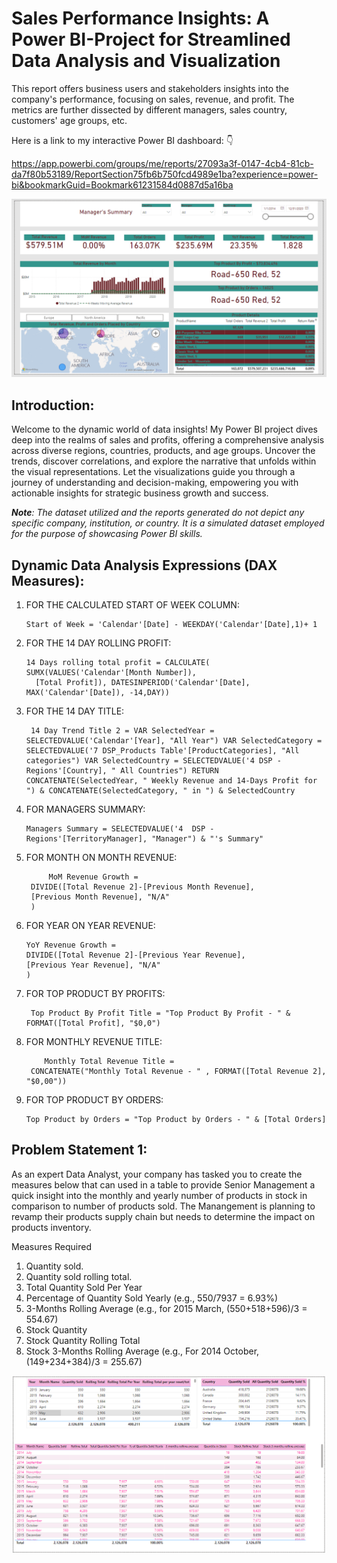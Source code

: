 # Sales Performance Insights: A Power BI-Project for Streamlined Data Analysis and Visualization

This report offers business users and stakeholders insights into the company's performance, focusing on sales, revenue, and profit. The metrics are further dissected by different managers, sales country, customers' age groups,  etc. 

Here is a link to my interactive Power BI dashboard: 👇

https://app.powerbi.com/groups/me/reports/27093a3f-0147-4cb4-81cb-da7f80b53189/ReportSection75fb6b750fcd4989e1ba?experience=power-bi&bookmarkGuid=Bookmark61231584d0887d5a16ba

![](DB_2.png)

## Introduction:

Welcome to the dynamic world of data insights! My Power BI project dives deep into the realms of sales and profits, offering a comprehensive analysis across diverse regions, countries, products, and age groups. Uncover the trends, discover correlations, and explore the narrative that unfolds within the visual representations. Let the visualizations guide you through a journey of understanding and decision-making, empowering you with actionable insights for strategic business growth and success.

_**Note**: The dataset utilized and the reports generated do not depict any specific company, institution, or country. It is a simulated dataset employed for the purpose of showcasing Power BI skills._

## Dynamic Data Analysis Expressions (DAX Measures):

1. FOR THE CALCULATED START OF WEEK COLUMN:
  
       Start of Week = 'Calendar'[Date] - WEEKDAY('Calendar'[Date],1)+ 1
   
2. FOR THE 14 DAY ROLLING PROFIT:
  
       14 Days rolling total profit = CALCULATE( SUMX(VALUES('Calendar'[Month Number]),
         [Total Profit]), DATESINPERIOD('Calendar'[Date], MAX('Calendar'[Date]), -14,DAY))

4. FOR THE 14 DAY TITLE:
  
        14 Day Trend Title 2 = VAR SelectedYear = SELECTEDVALUE('Calendar'[Year], "All Year") VAR SelectedCategory = SELECTEDVALUE('7 DSP_Products Table'[ProductCategories], "All categories") VAR SelectedCountry = SELECTEDVALUE('4 DSP - Regions'[Country], " All Countries") RETURN CONCATENATE(SelectedYear, " Weekly Revenue and 14-Days Profit for ") & CONCATENATE(SelectedCategory, " in ") & SelectedCountry

5. FOR MANAGERS SUMMARY:
  
       Managers Summary = SELECTEDVALUE('4  DSP - Regions'[TerritoryManager], "Manager") & "'s Summary"

6. FOR MONTH ON MONTH REVENUE:

            MoM Revenue Growth = 
        DIVIDE([Total Revenue 2]-[Previous Month Revenue],
        [Previous Month Revenue], "N/A"
        )

7. FOR YEAR ON YEAR REVENUE:

       YoY Revenue Growth =
       DIVIDE([Total Revenue 2]-[Previous Year Revenue],
       [Previous Year Revenue], "N/A"
       )

8. FOR TOP PRODUCT BY PROFITS:

        Top Product By Profit Title = "Top Product By Profit - " & FORMAT([Total Profit], "$0,0")

9. FOR MONTHLY REVENUE TITLE:

           Monthly Total Revenue Title = 
        CONCATENATE("Monthly Total Revenue - " , FORMAT([Total Revenue 2], "$0,00"))

10. FOR TOP PRODUCT BY ORDERS:

        Top Product by Orders = "Top Product by Orders - " & [Total Orders]


## Problem Statement 1:

As an expert Data Analyst, your company has tasked you to create the measures below that can used in a table to provide Senior Management a quick insight into the monthly and yearly number of products in stock in comparison to number of products sold. The Manangement is planning to revamp their products supply chain but needs to determine the impact on products inventory.

Measures Required
1. Quantity sold.
2. Quantity sold rolling total.
3. Total Quantity Sold Per Year
4. Percentage of Quantity Sold Yearly (e.g., 550/7937 = 6.93%)
5. 3-Months Rolling Average (e.g., for 2015 March, (550+518+596)/3 = 554.67)
6. Stock Quantity
7. Stock Quantity Rolling Total
8. Stock 3-Months Rolling Average (e.g., For 2014 October, (149+234+384)/3 = 255.67)

![](Table_2.png)
